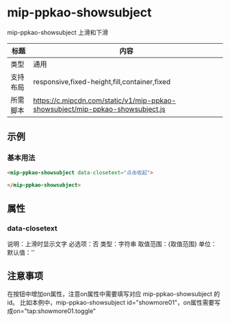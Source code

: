 # mip-ppkao-showsubject

mip-ppkao-showsubject 上滑和下滑

标题|内容
----|----
类型|通用
支持布局|responsive,fixed-height,fill,container,fixed
所需脚本|https://c.mipcdn.com/static/v1/mip-ppkao-showsubject/mip-ppkao-showsubject.js

## 示例

### 基本用法
```html
<mip-ppkao-showsubject data-closetext="点击收起">
    
</mip-ppkao-showsubject>
```

## 属性

### data-closetext
说明：上滑时显示文字
必选项：否
类型：字符串
取值范围：{取值范围}
单位：
默认值：''


## 注意事项
在按钮中增加on属性，注意on属性中需要填写对应 mip-ppkao-showsubject 的id。
比如本例中，mip-ppkao-showsubject id="showmore01"，on属性需要写成on="tap:showmore01.toggle"

